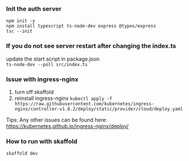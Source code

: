 ### Init the auth server
```terminal
npm init -y
npm install typescript ts-node-dev express @types/express
tsc --init
```

### If you do not see server restart after changing the index.ts
update the start script in package.json  
```ts-node-dev --poll src/index.ts```

### Issue with ingress-nginx
1. turn off skaffold
2. reinstall ingress-nginx
   ```kubectl apply -f https://raw.githubusercontent.com/kubernetes/ingress-nginx/controller-v1.8.2/deploy/static/provider/cloud/deploy.yaml```

Tips: Any other issues can be found here:
https://kubernetes.github.io/ingress-nginx/deploy/

### How to run with skaffold
```skaffold dev```

